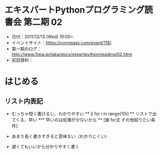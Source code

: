 # エキスパートPythonプログラミング読書会 第二期 02
* 日付：2011/12/13 (Wed)  19:00~
* イベントサイト：https://connpass.com/event/118/
* 第一期のログ：http://www.freia.jp/taka/docs/expertpython/reading/02.html
* 前回資料：

# はじめる

## リスト内表記
* むっちゃ短く書けるし、わかりやすい
** [i for i in range(10)]
** リストで出てくる、早い
*** 早いのは処理が少ないから
** [値 for文 その他絞りたい条件]
* あまり長く書きすぎると意味ない（わかりにくい）


* 遅くてもいいから分かりやすく書く

